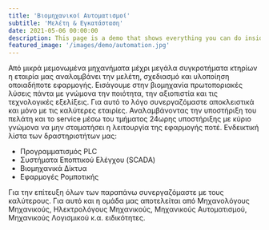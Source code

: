 ```yaml
---
title: 'Βιομηχανικοί Αυτοματισμοί'
subtitle: 'Μελέτη & Εγκατάσταση'
date: 2021-05-06 00:00:00
description: This page is a demo that shows everything you can do inside portfolio and blog posts.
featured_image: '/images/demo/automation.jpg'
---
```


 Από μικρά μεμονωμένα μηχανήματα μέχρι μεγάλα συγκροτήματα κτηρίων η εταιρία μας αναλαμβάνει την μελέτη, σχεδιασμό και υλοποίηση οποιαδήποτε εφαρμογής. Εισάγουμε στην βιομηχανία πρωτοποριακές λύσεις πάντα με γνώμονα την ποιότητα, την αξιοπιστία και τις τεχνολογικές εξελίξεις. Για αυτό το λόγο συνεργαζόμαστε αποκλειστικά και μόνο με τις καλύτερες εταιρίες. Αναλαμβάνοντας την υποστήριξη του πελάτη και το service μέσω του τμήματος 24ωρης υποστήριξης με κύριο γνώμονα να μην σταματήσει η λειτουργία της εφαρμογής ποτέ. 
 Ενδεικτική λίστα των δραστηριοτήτων μας:

* Προγραμματισμός PLC
* Συστήματα Εποπτικού Ελέγχου (SCADA)
* Βιομηχανικά Δίκτυα
* Εφαρμογές Ρομποτικής


Για την επίτευξη όλων των παραπάνω συνεργαζόμαστε με τους καλύτερους. Για αυτό και η ομάδα μας αποτελείται από Μηχανολόγους Μηχανικούς, Ηλεκτρολόγους Μηχανικούς, Μηχανικούς Αυτοματισμού, Μηχανικούς Λογισμικού κ.α. ειδικότητες. 

<!--
### Φωτογραφίες

Παρακάτω φωτογραφικό υλικό από τα έργα μας:

<div class="gallery" data-columns="3">
	<img src="/images/demo/1621622013905.jpg">
	<img src="/images/demo/demo-landscape.jpg">
	<img src="/images/demo/demo-square.jpg">
	<img src="/images/demo/demo-landscape-2.jpg">
</div>
-->